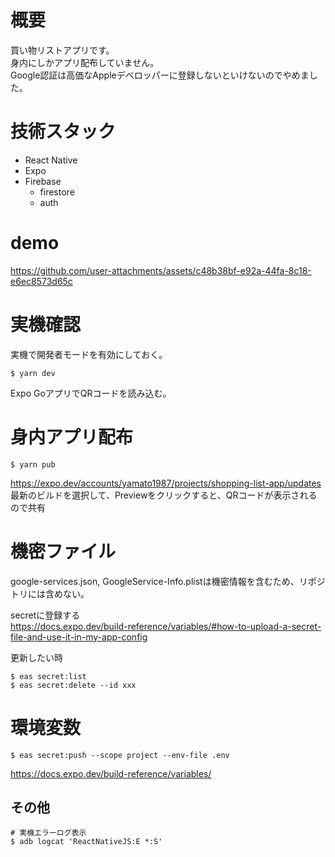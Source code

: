# 概要

買い物リストアプリです。  
身内にしかアプリ配布していません。  
Google認証は高価なAppleデベロッパーに登録しないといけないのでやめました。

# 技術スタック

- React Native
- Expo
- Firebase
  - firestore
  - auth

# demo

https://github.com/user-attachments/assets/c48b38bf-e92a-44fa-8c18-e6ec8573d65c

# 実機確認

実機で開発者モードを有効にしておく。

```shell
$ yarn dev
```

Expo GoアプリでQRコードを読み込む。

# 身内アプリ配布

```shell
$ yarn pub
```

https://expo.dev/accounts/yamato1987/projects/shopping-list-app/updates  
最新のビルドを選択して、Previewをクリックすると、QRコードが表示されるので共有

# 機密ファイル

google-services.json, GoogleService-Info.plistは機密情報を含むため、リポジトリには含めない。  

secretに登録する  
https://docs.expo.dev/build-reference/variables/#how-to-upload-a-secret-file-and-use-it-in-my-app-config

更新したい時

```shell
$ eas secret:list
$ eas secret:delete --id xxx
```

# 環境変数

```shell
$ eas secret:push --scope project --env-file .env
```

https://docs.expo.dev/build-reference/variables/

## その他

```shell
# 実機エラーログ表示
$ adb logcat 'ReactNativeJS:E *:S'
```
